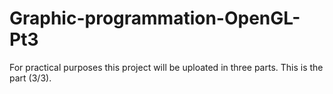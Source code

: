 # Graphic-programmation-OpenGL-Pt3
For practical purposes this project will be uploated in three parts. This is the part (3/3).
